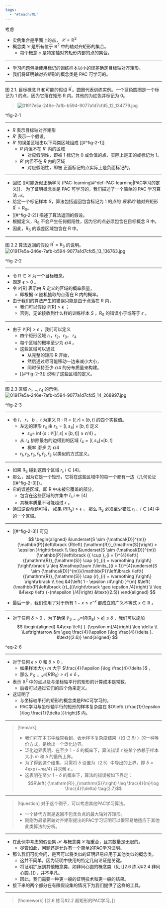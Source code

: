 ```yaml
---
tags:
  - "#teach/ML"
---
```

	
考虑
- 实例集合是平面上的点， $\mathcal{X} = \mathbb{R}^2$
- 概念类 $\mathcal{C}$ 是所有位于 ${\mathbb{R}}^{2}$ 中的轴对齐矩形的集合。
  - 每个概念 $c$ 是特定轴对齐矩形内部的点的集合。
---

- 学习问题包括使用标记的训练样本以小的误差确定目标轴对齐矩形。
- 我们将证明轴对齐矩形的概念类是 PAC 可学习的。

---
图 2.1. 目标概念 $\mathrm{R}$ 和可能的假设 ${\mathrm{R}}^{\prime }$。圆圈代表训练实例。一个蓝色圆圈是一个标记为 1 的点，因为它落在矩形 R 内。其他的为红色并标记为 0。
> ![01917e5a-246e-7afb-b594-9077a1d7cfd5_12_134779.jpg](images/01917e5a-246e-7afb-b594-9077a1d7cfd5_12_134779.jpg)

^fig-2-1

---

- $R$ 表示目标轴对齐矩形
- $R'$ 表示一个假设。
- $R'$ 的误差区域由以下两类区域组成 [[#^fig-2-1]]
	- $R$ 内但不在 $R'$ 内的区域
		- 对应假阴性，即被 1 标记为 0 或负值的点，实际上是正的或标记为 1。
	- $R'$ 内但不在 $R$ 内的区域
		- 对应假阳性，即被  正面标记的点实际上是负面标记的。
---
- 回忆 [[可能近似正确学习 (PAC-learning)#^def-PAC-learning|PAC学习的定义]]， 为了证明概念类是 PAC 可学习的，我们描述了一个简单的 PAC 学习算法 $\mathcal{A}$。
- 给定一个标记样本 $S$，算法包括返回包含标记为 1 的点的 *最紧的* 轴对齐矩形 ${\mathrm{R}}^{\prime } = {\mathrm{R}}_{\mathrm{S}}$。
- [[#^fig-2-2]] 描述了算法返回的假设。
- 根据定义，${\mathrm{R}}_{\mathrm{S}}$ 不会产生任何假阳性，因为它的点必须包含在目标概念 $\mathrm{R}$ 中。
- 因此，${\mathrm{R}}_{\mathrm{S}}$ 的误差区域包含在 $\mathrm{R}$ 中。

---

图 2.2 算法返回的假设 ${\mathrm{R}}^{\prime } = {\mathrm{R}}_{\mathrm{S}}$ 的说明。
![01917e5a-246e-7afb-b594-9077a1d7cfd5_13_136763.jpg](images/01917e5a-246e-7afb-b594-9077a1d7cfd5_13_136763.jpg)

^fig-2-2

---

- 令 $\mathrm{R} \in \mathcal{C}$ 为一个目标概念。
- 固定 $\epsilon > 0$ 。
- 令 $\mathbb{P}\left\lbrack \mathrm{R}\right\rbrack$ 表示由 $R$ 定义的区域的概率质量，
  - 即根据 $\mathcal{D}$ 随机抽取的点落在 $\mathrm{R}$ 内的概率。
- 由于我们的算法产生的错误只能是由于点落在 $\mathrm{R}$ 内，
  - 我们可以假设 $\mathbb{P}\left\lbrack \mathrm{R}\right\rbrack > \epsilon$ ；
  - 否则，无论接收到什么样的训练样本 $S$ ，${\mathrm{R}}_{\mathrm{S}}$ 的错误小于或等于 $\epsilon$ 。

---

- 由于 $\mathbb{P}\left\lbrack \mathrm{R}\right\rbrack > \epsilon$ ，我们可以定义
  - 四个矩形区域 $r_1$，$r_2$，$r_3$， ${r}_{4}$ 
  - 每个区域的概率至少为 $\epsilon /4$ 。
  - 这些区域可以通过
    - 从完整的矩形 $\mathrm{R}$ 开始，
    - 然后通过尽可能移动一边来减小大小，
    - 同时保持至少 $\epsilon /4$ 的分布质量来构建。
  - [[#^fig-2-3]] 说明了这些区域的定义。

---

图 2.3 区域 ${r}_{1},\ldots ,{r}_{4}$ 的示例。
 ![01917e5a-246e-7afb-b594-9077a1d7cfd5_14_268997.jpg](images/01917e5a-246e-7afb-b594-9077a1d7cfd5_14_268997.jpg)

^fig-2-3

---

- 令 $l$， $r$， $b$ ，$t$ 为定义 $\mathrm{R} : \mathrm{R} = \left\lbrack {l, r}\right\rbrack \times \left\lbrack {b, t}\right\rbrack$ 的四个实数值。
	- 左边的矩形 ${r}_{4}$ 由 ${r}_{4} = \left\lbrack {l,{s}_{4}}\right\rbrack \times \left\lbrack {b, t}\right\rbrack$ 定义
		- ${s}_{4} =$ $\inf \{ s : \mathbb{P}\left\lbrack {\left\lbrack {l, s}\right\rbrack \times \left\lbrack {b, t}\right\rbrack }\right\rbrack \geq \epsilon /4\}$ 。
	- 从 ${r}_{4}$ 排除最右的边得到的区域 ${\bar{r}}_{4} = \left\lbrack {l,{s}_{4}\left\lbrack {\times \left\lbrack {b, t}\right\rbrack }\right. }\right.$ 
		- 概率 *至多* 为 $\epsilon /4$
	- ${r}_{1},{r}_{2},{r}_{3}, {\bar{r}}_{1},{\bar{r}}_{2},{\bar{r}}_{3}$ 以类似的方式定义。

---

- 如果 ${\mathrm{R}}_{\mathrm{S}}$ 碰到这四个区域 ${r}_{i}, i \in \left\lbrack 4\right\rbrack$，
- 那么，因为它是一个矩形，它将在这些区域中的每一个都有一边（几何论证 [[#^fig-2-3]]）。
- 它的误差区域，即 $\mathrm{R}$ 中未被它覆盖的部分，
	- 包含在这些区域的并集中 ${\bar{r}}_{i}, i \in \left\lbrack 4\right\rbrack$ 
	- 其概率质量不可能超过 $\epsilon$ 。
- 通过逆否命题可得， 如果 $R\left( {\mathrm{R}}_{\mathrm{S}}\right) > \epsilon$ ， 那么 ${\mathrm{R}}_{\mathrm{S}}$ 必须至少错过 ${r}_{i}$ ，$i \in \left\lbrack 4\right\rbrack$ 中的一个区域。

---
- [[#^fig-2-3]] 可见
$$
\begin{aligned}
&\underset{S \sim {\mathcal{D}}^{m}}{\mathbb{P}}\left\lbrack {R\left( {\mathrm{R}}_{\mathrm{S}}\right) > \epsilon }\right\rbrack \\
\leq &\underset{S \sim {\mathcal{D}}^{m}}{\mathbb{P}}\left\lbrack {{ \cup }_{i = 1}^{4}\left\{ {{\mathrm{R}}_{\mathrm{S}} \cap {r}_{i} = \varnothing }\right\} }\right\rbrack \\
\leq &\mathop{\sum }\limits_{{i = 1}}^{4}\underset{S \sim {\mathcal{D}}^{m}}{\mathbb{P}}\left\lbrack \left\{ {{\mathrm{R}}_{\mathrm{S}} \cap {r}_{i} = \varnothing }\right\} \right\rbrack \\
\leq &4{\left( 1 - \epsilon /4\right) }^{m} &\left( {\mathbb{P}\left\lbrack {r}_{i}\right\rbrack \geq \epsilon /4}\right) \\
\leq &4\exp \left( {-{m\epsilon }/4}\right)
&\text{(2.5)} 
\end{aligned}
$$

- 最后一步，我们使用了对于所有 $1 - x \leq {e}^{-x}$ 都成立的广义不等式 $x \in \mathbb{R}$ 。

---

- 对于任何 $\delta > 0$ ，为了确保 ${\mathbb{P}}_{S \sim {\mathcal{D}}^{m}}\left\lbrack {R\left( {\mathrm{R}}_{\mathrm{S}}\right) > \epsilon }\right\rbrack \leq \delta$ ，我们可以施加
$$
\begin{aligned}
&4\exp \left( {-{\epsilon m}/4}\right) \leq \delta \\
\Leftrightarrow 
&m \geq \frac{4}{\epsilon }\log \frac{4}{\delta }. &\text{(2.6)}
\end{aligned}
$$

^eq-2-6

---
- 对于任何 $\epsilon > 0$ 和 $\delta > 0$ ，
	- 如果样本大小 $m$ 大于 $\frac{4}{\epsilon }\log \frac{4}{\delta }$ ，
	- 那么 ${\mathbb{P}}_{S \sim {\mathcal{D}}^{m}}\left\lbrack {R\left( {\mathrm{R}}_{\mathrm{S}}\right) > \epsilon }\right\rbrack \leq \delta$ 。
- 表示 ${\mathbb{R}}^{2}$ 中的点以及与坐标轴平行的矩形的计算成本是常数，
	- 后者可以通过它们的四个角来定义。
- 这证明了
	- 与坐标轴平行的矩形的概念类是PAC可学习的，
	- PAC学习与坐标轴平行的矩形的样本复杂度在 $O\left( {\frac{1}{\epsilon }\log \frac{1}{\delta }}\right)$ 内。
---
> [!remark]
> - 我们将在本书中经常看到，表示样本复杂度结果（如 (2.6) ）的一种等价方式，是给出一个泛化边界。
> - 泛化边界表明，在至少 $1 - \delta$ 的概率下，算法错误 $\epsilon$ 被某个依赖于样本大小 $m$ 和 $\delta$ 的量所上界。
> - 为了得到这个结果，只需将 $\delta$ 设置为（2.5）中导出的上界，即 $\delta = 4\exp \left( {-{m\epsilon }/4}\right)$ 并求解 $\epsilon$ 。
> - 这表明在至少 $1 - \delta$ 的概率下，算法的错误被如下界定：$$R\left( {\mathrm{R}}_{\mathrm{S}}\right) \leq \frac{4}{m}\log \frac{4}{\delta} \tag{2.7}$$

---

> [!question]
> 对于这个例子，可以考虑其他PAC学习算法。
> - 一个替代方案是返回不包含负点的最大轴对齐矩形。
> - 刚刚为最紧密轴对齐矩形提出的PAC学习证明可以很容易地适应于其他此类算法的分析。

---

- 在此例中考虑的假设集 $\mathcal{H}$ 与概念类 $\mathcal{C}$ 相重合，且其数量是无限的。
	- 尽管如此，问题还是允许有一个简单的PAC学习证明。
- 那么我们可能会问，是否可以将类似的证明轻易应用于其他类似的概念类。
	- 这并不简单，因为证明中使用的特定几何论证是关键。
	- 将证明扩展到其他概念类，如非同心圆的概念类（见 [[2.6 练习#2.4 非同心圆。]]），并不平凡。
	- 因此，我们需要一种更一般的证明技术和更一般的结果。
- 接下来的两个部分在有限假设集的情况下为我们提供了这样的工具。

---
> [!homework]
> [[2.6 练习#2.2 超矩形的PAC学习。]]